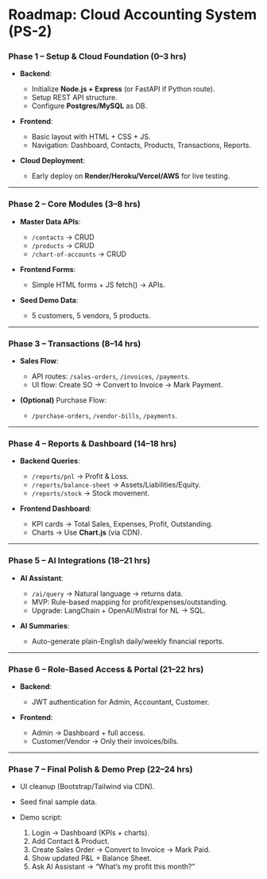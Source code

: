 # Roadmap: Cloud Accounting System (PS-2)

### **Phase 1 – Setup & Cloud Foundation (0–3 hrs)**

* **Backend**:

  * Initialize **Node.js + Express** (or FastAPI if Python route).
  * Setup REST API structure.
  * Configure **Postgres/MySQL** as DB.
* **Frontend**:

  * Basic layout with HTML + CSS + JS.
  * Navigation: Dashboard, Contacts, Products, Transactions, Reports.
* **Cloud Deployment**:

  * Early deploy on **Render/Heroku/Vercel/AWS** for live testing.

---

### **Phase 2 – Core Modules (3–8 hrs)**

* **Master Data APIs**:

  * `/contacts` → CRUD
  * `/products` → CRUD
  * `/chart-of-accounts` → CRUD
* **Frontend Forms**:

  * Simple HTML forms + JS fetch() → APIs.
* **Seed Demo Data**:

  * 5 customers, 5 vendors, 5 products.

---

### **Phase 3 – Transactions (8–14 hrs)**

* **Sales Flow**:

  * API routes: `/sales-orders`, `/invoices`, `/payments`.
  * UI flow: Create SO → Convert to Invoice → Mark Payment.
* **(Optional)** Purchase Flow:

  * `/purchase-orders`, `/vendor-bills`, `/payments`.

---

### **Phase 4 – Reports & Dashboard (14–18 hrs)**

* **Backend Queries**:

  * `/reports/pnl` → Profit & Loss.
  * `/reports/balance-sheet` → Assets/Liabilities/Equity.
  * `/reports/stock` → Stock movement.
* **Frontend Dashboard**:

  * KPI cards → Total Sales, Expenses, Profit, Outstanding.
  * Charts → Use **Chart.js** (via CDN).

---

### **Phase 5 – AI Integrations (18–21 hrs)**

* **AI Assistant**:

  * `/ai/query` → Natural language → returns data.
  * MVP: Rule-based mapping for profit/expenses/outstanding.
  * Upgrade: LangChain + OpenAI/Mistral for NL → SQL.
* **AI Summaries**:

  * Auto-generate plain-English daily/weekly financial reports.

---

### **Phase 6 – Role-Based Access & Portal (21–22 hrs)**

* **Backend**:

  * JWT authentication for Admin, Accountant, Customer.
* **Frontend**:

  * Admin → Dashboard + full access.
  * Customer/Vendor → Only their invoices/bills.

---

### **Phase 7 – Final Polish & Demo Prep (22–24 hrs)**

* UI cleanup (Bootstrap/Tailwind via CDN).
* Seed final sample data.
* Demo script:

  1. Login → Dashboard (KPIs + charts).
  2. Add Contact & Product.
  3. Create Sales Order → Convert to Invoice → Mark Paid.
  4. Show updated P\&L + Balance Sheet.
  5. Ask AI Assistant → “What’s my profit this month?”
